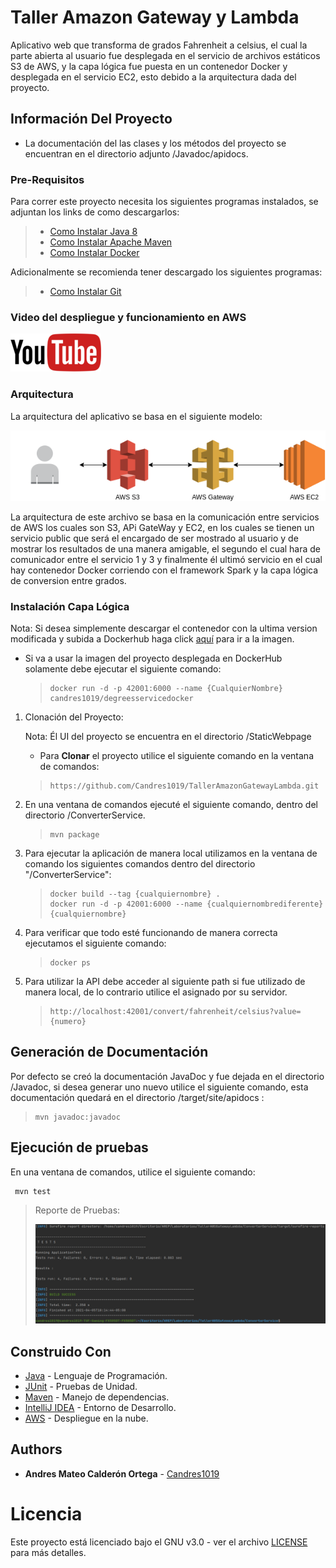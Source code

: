 # Taller Amazon Gateway y Lambda

Aplicativo web que transforma de grados Fahrenheit a celsius, el cual la parte abierta al usuario fue desplegada en el
servicio de archivos estáticos S3 de AWS, y la capa lógica fue puesta en un contenedor Docker y desplegada en el
servicio EC2, esto debido a la arquitectura dada del proyecto.

## Información Del Proyecto

* La documentación del las clases y los métodos del proyecto se encuentran en el directorio adjunto /Javadoc/apidocs.

### Pre-Requisitos

Para correr este proyecto necesita los siguientes programas instalados, se adjuntan los links de como descargarlos:

> * [Como Instalar Java 8](https://www.oracle.com/co/java/technologies/javase/javase-jdk8-downloads.html)
> * [Como Instalar Apache Maven](http://maven.apache.org/download.html#Installation)
> * [Como Instalar Docker](https://docs.docker.com/engine/install/)

Adicionalmente se recomienda tener descargado los siguientes programas:

> * [Como Instalar Git](http://git-scm.com/book/en/v2/Getting-Started-Installing-Git)

### Video del despliegue y funcionamiento en AWS

[![Deployed to AWS](./Img/youtube.png)](https://www.youtube.com/watch?v=xQPOAP5QU44)

### Arquitectura

La arquitectura del aplicativo se basa en el siguiente modelo:

![](./Img/arquitectura.png)

La arquitectura de este archivo se basa en la comunicación entre servicios de AWS los cuales son S3, APi GateWay y EC2,
en los cuales se tienen un servicio public que será el encargado de ser mostrado al usuario y de mostrar los resultados
de una manera amigable, el segundo el cual hara de comunicador entre el servicio 1 y 3 y finalmente él ultimó servicio
en el cual hay contenedor Docker corriendo con el framework Spark y la capa lógica de conversion entre grados.

### Instalación Capa Lógica

Nota: Si desea simplemente descargar el contenedor con la ultima version modificada y subida a Dockerhub haga
click [aquí](https://hub.docker.com/repository/docker/candres1019/degreesservicedocker) para ir a la imagen.

* Si va a usar la imagen del proyecto desplegada en DockerHub solamente debe ejecutar el siguiente comando:

  > ```
  > docker run -d -p 42001:6000 --name {CualquierNombre} candres1019/degreesservicedocker
  > ```


1. Clonación del Proyecto:

   Nota: Él UI del proyecto se encuentra en el directorio /StaticWebpage

    * Para **Clonar** el proyecto utilice el siguiente comando en la ventana de comandos:

   > ```
   > https://github.com/Candres1019/TallerAmazonGatewayLambda.git
   > ```

2. En una ventana de comandos ejecuté el siguiente comando, dentro del directorio /ConverterService.

   > ```
    > mvn package
    > ```


3. Para ejecutar la aplicación de manera local utilizamos en la ventana de comando los siguientes comandos dentro del
   directorio "/ConverterService":

   > ```
    > docker build --tag {cualquiernombre} .
    > docker run -d -p 42001:6000 --name {cualquiernombrediferente} {cualquiernombre}
    > ```


4. Para verificar que todo esté funcionando de manera correcta ejecutamos el siguiente comando:

   > ```
    > docker ps
    > ```

5. Para utilizar la API debe acceder al siguiente path si fue utilizado de manera local, de lo contrario utilice el
   asignado por su servidor.

   > ```
    > http://localhost:42001/convert/fahrenheit/celsius?value={numero}
    > ```

## Generación de Documentación

Por defecto se creó la documentación JavaDoc y fue dejada en el directorio /Javadoc, si desea generar uno nuevo utilice
el siguiente comando, esta documentación quedará en el directorio /target/site/apidocs :

> ```
   > mvn javadoc:javadoc
   > ```

## Ejecución de pruebas

En una ventana de comandos, utilice el siguiente comando:

   ```
    mvn test
   ```

> Reporte de Pruebas:
>
> ![](./Img/reportePruebas.png)

## Construido Con

* [Java](https://www.java.com/es/) - Lenguaje de Programación.
* [JUnit](https://junit.org/junit5/) - Pruebas de Unidad.
* [Maven](https://maven.apache.org/) - Manejo de dependencias.
* [IntelliJ IDEA](https://www.jetbrains.com/es-es/idea/) - Entorno de Desarrollo.
* [AWS](https://aws.amazon.com/es/) - Despliegue en la nube.

## Authors

* **Andres Mateo Calderón Ortega** - [Candres1019](https://github.com/Candres1019)

# Licencia

Este proyecto está licenciado bajo el GNU v3.0 - ver el archivo [LICENSE](./LICENSE) para más detalles.
